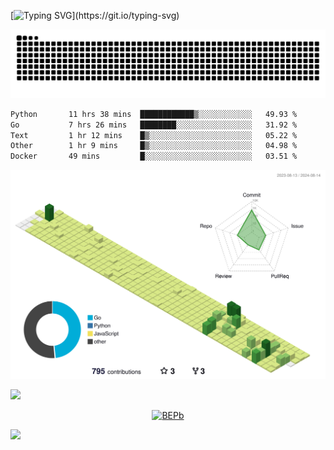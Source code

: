 [![Typing SVG](https://readme-typing-svg.demolab.com?font=JetBrains+Mono&duration=3000&center=true&vCenter=true&multiline=true&repeat=false&width=800&height=80&lines=Welcome+to+KevinMatt's+workshop;Do+not+go+gentle+into+that+good+night.)](https://git.io/typing-svg)

![snake-grid](https://raw.githubusercontent.com/kevinmatthe/kevinmatthe/output/github-contribution-grid-snake-dark.svg)

<!--START_SECTION:waka-->

```txt
Python       11 hrs 38 mins  ████████████▒░░░░░░░░░░░░   49.93 %
Go           7 hrs 26 mins   ████████░░░░░░░░░░░░░░░░░   31.92 %
Text         1 hr 12 mins    █▒░░░░░░░░░░░░░░░░░░░░░░░   05.22 %
Other        1 hr 9 mins     █▒░░░░░░░░░░░░░░░░░░░░░░░   04.98 %
Docker       49 mins         █░░░░░░░░░░░░░░░░░░░░░░░░   03.51 %
```

<!--END_SECTION:waka-->

<!--   profile-green-animate -->
![](./profile-3d-contrib/profile-green-animate.svg)

<!--  2d history skills -->
<img src="https://cr-skills-chart-widget.azurewebsites.net/api/api?username=kevinmatthe" width="auto"></img>

<p align="center"> 
<a href="https://github.com/ryo-ma/github-profile-trophy"><img src="https://github-profile-trophy.vercel.app/?username=kevinmatthe" alt="BEPb" /></a>
</p>

<img src="https://cr-ss-service.azurewebsites.net/api/ScreenShot?widget=summary&username=kevinmatthe" width="auto"></img>
